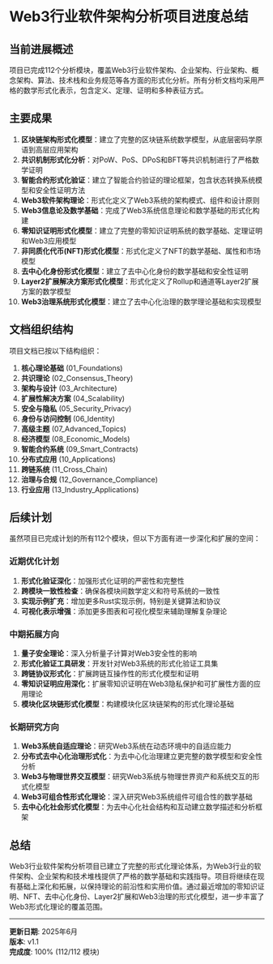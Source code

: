 # Web3行业软件架构分析项目进度总结

## 当前进展概述

项目已完成112个分析模块，覆盖Web3行业软件架构、企业架构、行业架构、概念架构、算法、技术栈和业务规范等各方面的形式化分析。所有分析文档均采用严格的数学形式化表示，包含定义、定理、证明和多种表征方式。

## 主要成果

1. **区块链架构形式化模型**：建立了完整的区块链系统数学模型，从底层密码学原语到高层应用架构
2. **共识机制形式化分析**：对PoW、PoS、DPoS和BFT等共识机制进行了严格数学证明
3. **智能合约形式化验证**：建立了智能合约验证的理论框架，包含状态转换系统模型和安全性证明方法
4. **Web3软件架构理论**：形式化定义了Web3系统的架构模式、组件和设计原则
5. **Web3信息论及数学基础**：完成了Web3系统信息理论和数学基础的形式化构建
6. **零知识证明形式化模型**：建立了完整的零知识证明系统的数学基础、定理证明和Web3应用模型
7. **非同质化代币(NFT)形式化模型**：形式化定义了NFT的数学基础、属性和市场模型
8. **去中心化身份形式化模型**：建立了去中心化身份的数学基础和安全性证明
9. **Layer2扩展解决方案形式化模型**：形式化定义了Rollup和通道等Layer2扩展方案的数学模型
10. **Web3治理系统形式化模型**：建立了去中心化治理的数学理论基础和实现模型

## 文档组织结构

项目文档已按以下结构组织：

1. **核心理论基础** (01_Foundations)
2. **共识理论** (02_Consensus_Theory)
3. **架构与设计** (03_Architecture)
4. **扩展性解决方案** (04_Scalability)
5. **安全与隐私** (05_Security_Privacy)
6. **身份与访问控制** (06_Identity)
7. **高级主题** (07_Advanced_Topics)
8. **经济模型** (08_Economic_Models)
9. **智能合约系统** (09_Smart_Contracts)
10. **分布式应用** (10_Applications)
11. **跨链系统** (11_Cross_Chain)
12. **治理与合规** (12_Governance_Compliance)
13. **行业应用** (13_Industry_Applications)

## 后续计划

虽然项目已完成计划的所有112个模块，但以下方面有进一步深化和扩展的空间：

### 近期优化计划

1. **形式化验证深化**：加强形式化证明的严密性和完整性
2. **跨模块一致性检查**：确保各模块间数学定义和符号系统的一致性
3. **实现示例扩充**：增加更多Rust实现示例，特别是关键算法和协议
4. **可视化表示增强**：添加更多图表和可视化模型来辅助理解复杂理论

### 中期拓展方向

1. **量子安全理论**：深入分析量子计算对Web3安全性的影响
2. **形式化验证工具研发**：开发针对Web3系统的形式化验证工具集
3. **跨链协议形式化**：扩展跨链互操作性的形式化模型和证明
4. **零知识证明应用深化**：扩展零知识证明在Web3隐私保护和可扩展性方面的应用理论
5. **模块化区块链形式化模型**：构建模块化区块链架构的形式化理论基础

### 长期研究方向

1. **Web3系统自适应理论**：研究Web3系统在动态环境中的自适应能力
2. **分布式去中心化治理形式化**：为去中心化治理建立更完整的数学模型和安全性分析
3. **Web3与物理世界交互模型**：研究Web3系统与物理世界资产和系统交互的形式化模型
4. **Web3可组合性形式化理论**：深入研究Web3系统组件可组合性的数学基础
5. **去中心化社会形式化模型**：为去中心化社会结构和互动建立数学描述和分析框架

## 总结

Web3行业软件架构分析项目已建立了完整的形式化理论体系，为Web3行业的软件架构、企业架构和技术堆栈提供了严格的数学基础和实践指导。项目将继续在现有基础上深化和拓展，以保持理论的前沿性和实用价值。通过最近增加的零知识证明、NFT、去中心化身份、Layer2扩展和Web3治理的形式化模型，进一步丰富了Web3形式化理论的覆盖范围。

---

**更新日期**: 2025年6月  
**版本**: v1.1  
**完成度**: 100% (112/112 模块)
